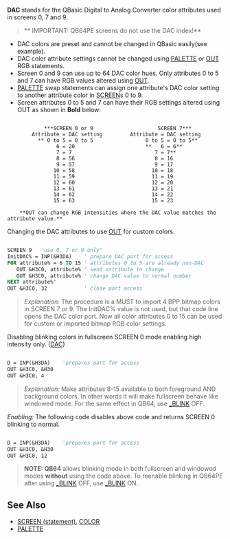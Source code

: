 **DAC** stands for the QBasic Digital to Analog Converter color attributes used in screens 0, 7 and 9.

> ** IMPORTANT: QB64PE screens do not use the DAC index!**

* DAC colors are preset and cannot be changed in QBasic easily(see example).
* DAC color attribute settings cannot be changed using [PALETTE](PALETTE) or [OUT](OUT) RGB statements.
* Screen 0 and 9 can use up to 64 DAC color hues. Only attributes 0 to 5 and 7 can have RGB values altered using [OUT](OUT).
* [PALETTE](PALETTE) swap statements can assign one attribute's DAC color setting to another attribute color in [SCREEN](SCREEN)s 0 to 9.
* Screen attributes 0 to 5 and 7 can have their RGB settings altered using OUT as shown in **Bold** below: 

```text

            ***SCREEN 0 or 9                     SCREEN 7***
        Attribute = DAC setting         Attribute = DAC setting
          ** 0 to 5 = 0 to 5                 0 to 5 = 0 to 5**
                6 = 20                       **   6 = 6**
                7 = 7                           7 = 7**
                8 = 56                          8 = 16
                9 = 57                          9 = 17
               10 = 58                         10 = 18
               11 = 59                         11 = 19
               12 = 60                         12 = 20
               13 = 61                         13 = 21
               14 = 62                         14 = 22
               15 = 63                         15 = 23

    **OUT can change RGB intensities where the DAC value matches the attribute value.**

```

Changing the DAC attributes to use [OUT](OUT) for custom colors.

```vb

SCREEN 9   'use 0, 7 or 9 only"
InitDAC% = INP(&H3DA)    ' prepare DAC port for access
FOR attribute% = 6 TO 15 ' attributes 0 to 5 are already non-DAC
   OUT &H3C0, attribute% ' send attribute to change
   OUT &H3C0, attribute% ' change DAC value to normal number
NEXT attribute%"
OUT &H3C0, 32            ' close port access

```

> *Explanation:* The procedure is a MUST to import 4 BPP bitmap colors in SCREEN 7 or 9. The InitDAC% value is not used, but that code line opens the DAC color port. Now all color attributes 0 to 15 can be used for custom or imported bitmap RGB color settings. 

Disabling blinking colors in fullscreen SCREEN 0 mode enabling high intensity only. ([DAC](DAC))

```vb

D = INP(&H3DA)    'prepares port for access
OUT &H3C0, &H30 
OUT &H3C0, 4 

```

> *Explanation:* Make attributes 8-15 available to both foreground AND background colors. In other words it will make fullscreen behave like windowed mode. For the same effect in QB64, use [_BLINK](_BLINK) OFF.

*Enabling:* The following code disables above code and returns SCREEN 0 blinking to normal.

```vb

D = INP(&H3DA)    'prepares port for access
OUT &H3C0, &H30 
OUT &H3C0, 12 

```
> **NOTE: QB64** allows blinking mode in both fullscreen and windowed modes **without** using the code above. To reenable blinking in QB64PE after using [_BLINK](_BLINK) OFF, use [_BLINK](_BLINK) ON.

## See Also

* [SCREEN (statement)](SCREEN-(statement)), [COLOR](COLOR) 
* [PALETTE](PALETTE)

